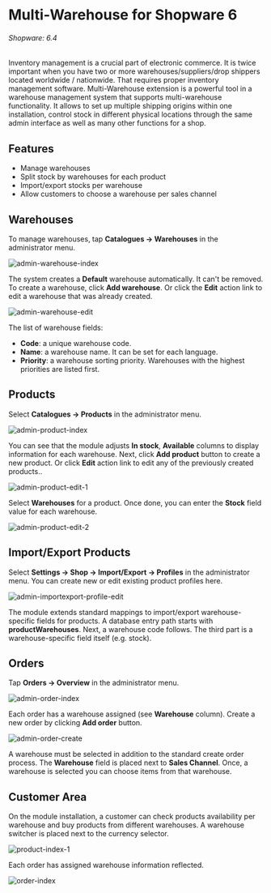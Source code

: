 # Multi-Warehouse for Shopware 6
###### Shopware: 6.4

Inventory management is a crucial part of electronic commerce. It is twice important when you have two or more warehouses/suppliers/drop shippers located worldwide / nationwide. That requires proper inventory management software.
Multi-Warehouse extension is a powerful tool in a warehouse management system that supports multi-warehouse functionality. It allows to set up multiple shipping origins within one installation, control stock in different physical locations through the same admin interface as well as many other functions for a shop.

## Features
 - Manage warehouses
 - Split stock by warehouses for each product
 - Import/export stocks per warehouse
 - Allow customers to choose a warehouse per sales channel

## Warehouses
To manage warehouses, tap **Catalogues → Warehouses** in the administrator menu.

![admin-warehouse-index](https://user-images.githubusercontent.com/107030606/172604932-c53c283b-d6a5-464b-9719-ace7ad6ee9b7.png)

The system creates a **Default** warehouse automatically. It can't be removed.
To create a warehouse, click **Add warehouse**. Or click the **Edit** action link to edit a warehouse that was already created.

![admin-warehouse-edit](https://user-images.githubusercontent.com/107030606/172604926-eaef158f-eba1-4a4e-8965-574b97e9281a.png)

The list of warehouse fields:

 - **Code**: a unique warehouse code.
 - **Name**: a warehouse name. It can be set for each language.
 - **Priority**: a warehouse sorting priority. Warehouses with the highest priorities are listed first.

## Products
Select **Catalogues → Products** in the administrator menu.

![admin-product-index](https://user-images.githubusercontent.com/107030606/172604915-969dae4b-ed09-4674-a8c8-29d3306472b1.png)

You can see that the module adjusts **In stock**, **Available** columns to display information for each warehouse.
Next, click **Add product** button to create a new product. Or click **Edit** action link to edit any of the previously created products..

![admin-product-edit-1](https://user-images.githubusercontent.com/107030606/172604904-a9edee12-aa30-46e3-993d-1ff043146aca.png)

Select **Warehouses** for a product. Once done, you can enter the **Stock** field value for each warehouse.

![admin-product-edit-2](https://user-images.githubusercontent.com/107030606/172604912-c02dca1a-d551-439b-9f92-b92f5081c14f.png)

## Import/Export Products
Select **Settings → Shop → Import/Export → Profiles** in the administrator menu.
You can create new or edit existing product profiles here.

![admin-importexport-profile-edit](https://user-images.githubusercontent.com/107030606/172604870-20febc9e-48b1-4ac9-b864-d71d3f16a454.png)

The module extends standard mappings to import/export warehouse-specific fields for products. A database entry path starts with **productWarehouses**. Next, a warehouse code follows. The third part is a warehouse-specific field itself (e.g. stock).

## Orders
Tap **Orders → Overview** in the administrator menu.

![admin-order-index](https://user-images.githubusercontent.com/107030606/172604887-0d9556b0-7288-4e53-885f-86b6063938a4.png)

Each order has a warehouse assigned (see **Warehouse** column).
Create a new order by clicking **Add order** button.

![admin-order-create](https://user-images.githubusercontent.com/107030606/172604875-92f7fb4a-f27e-4190-98cb-d07fc10adb80.png)

A warehouse must be selected in addition to the standard create order process. The **Warehouse** field is placed next to **Sales Channel**. Once, a warehouse is selected you can choose items from that warehouse.

## Customer Area
On the module installation, a customer can check products availability per warehouse and buy products from different warehouses.
A warehouse switcher is placed next to the currency selector.

![product-index-1](https://user-images.githubusercontent.com/107030606/172604952-7867da0d-1724-46db-b966-ddaa7650b865.png)

Each order has assigned warehouse information reflected.

![order-index](https://user-images.githubusercontent.com/107030606/172604938-cd60ada0-84b0-4fd0-a1c1-83d8168fc5d4.png)



